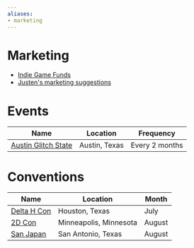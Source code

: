 ```yaml
---
aliases:
- marketing
---
```


# Marketing

- [Indie Game Funds](indie-game-funds.md)
- [Justen's marketing suggestions](../entries/20240605_172228.md)

# Events

| Name | Location | Frequency |
|------|----------|-----------|
| [Austin Glitch State](austin-glitch-state.md) | Austin, Texas | Every 2 months |

# Conventions

| Name | Location | Month |
|------|----------|-------|
| [Delta H Con](delta-h-con.md) | Houston, Texas | July |
| [2D Con](2d-con.md) | Minneapolis, Minnesota | August |
| [San Japan](san-japan.md) | San Antonio, Texas | August |
